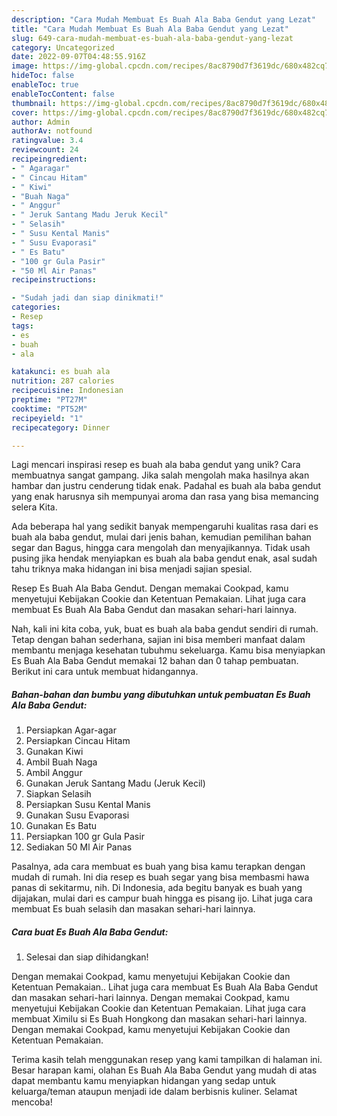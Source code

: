 ```yaml
---
description: "Cara Mudah Membuat Es Buah Ala Baba Gendut yang Lezat"
title: "Cara Mudah Membuat Es Buah Ala Baba Gendut yang Lezat"
slug: 649-cara-mudah-membuat-es-buah-ala-baba-gendut-yang-lezat
category: Uncategorized
date: 2022-09-07T04:48:55.916Z
image: https://img-global.cpcdn.com/recipes/8ac8790d7f3619dc/680x482cq70/es-buah-ala-baba-gendut-foto-resep-utama.jpg
hideToc: false
enableToc: true
enableTocContent: false
thumbnail: https://img-global.cpcdn.com/recipes/8ac8790d7f3619dc/680x482cq70/es-buah-ala-baba-gendut-foto-resep-utama.jpg
cover: https://img-global.cpcdn.com/recipes/8ac8790d7f3619dc/680x482cq70/es-buah-ala-baba-gendut-foto-resep-utama.jpg
author: Admin
authorAv: notfound
ratingvalue: 3.4
reviewcount: 24
recipeingredient:
- " Agaragar"
- " Cincau Hitam"
- " Kiwi"
- "Buah Naga"
- " Anggur"
- " Jeruk Santang Madu Jeruk Kecil"
- " Selasih"
- " Susu Kental Manis"
- " Susu Evaporasi"
- " Es Batu"
- "100 gr Gula Pasir"
- "50 Ml Air Panas"
recipeinstructions:

- "Sudah jadi dan siap dinikmati!"
categories:
- Resep
tags:
- es
- buah
- ala

katakunci: es buah ala 
nutrition: 287 calories
recipecuisine: Indonesian
preptime: "PT27M"
cooktime: "PT52M"
recipeyield: "1"
recipecategory: Dinner

---
```





Lagi mencari inspirasi resep es buah ala baba gendut yang unik? Cara membuatnya sangat gampang. Jika salah mengolah maka hasilnya akan hambar dan justru cenderung tidak enak. Padahal es buah ala baba gendut yang enak harusnya sih mempunyai aroma dan rasa yang bisa memancing selera Kita.





Ada beberapa hal yang sedikit banyak mempengaruhi kualitas rasa dari es buah ala baba gendut, mulai dari jenis bahan, kemudian pemilihan bahan segar dan Bagus, hingga cara mengolah dan menyajikannya. Tidak usah pusing jika hendak menyiapkan es buah ala baba gendut enak,      asal sudah tahu triknya maka hidangan ini bisa menjadi sajian spesial.














Resep Es Buah Ala Baba Gendut. Dengan memakai Cookpad, kamu menyetujui Kebijakan Cookie dan Ketentuan Pemakaian. Lihat juga cara membuat Es Buah Ala Baba Gendut dan masakan sehari-hari lainnya.






Nah, kali ini kita coba, yuk, buat es buah ala baba gendut sendiri di rumah. Tetap dengan bahan sederhana, sajian ini bisa memberi manfaat dalam membantu menjaga kesehatan tubuhmu sekeluarga. Kamu bisa menyiapkan Es Buah Ala Baba Gendut memakai 12 bahan dan 0 tahap pembuatan. Berikut ini cara untuk membuat hidangannya.

<!--inarticleads1-->

##### Bahan-bahan dan bumbu yang dibutuhkan untuk pembuatan Es Buah Ala Baba Gendut:

1. Persiapkan  Agar-agar
1. Persiapkan  Cincau Hitam
1. Gunakan  Kiwi
1. Ambil Buah Naga
1. Ambil  Anggur
1. Gunakan  Jeruk Santang Madu (Jeruk Kecil)
1. Siapkan  Selasih
1. Persiapkan  Susu Kental Manis
1. Gunakan  Susu Evaporasi
1. Gunakan  Es Batu
1. Persiapkan 100 gr Gula Pasir
1. Sediakan 50 Ml Air Panas


Pasalnya, ada cara membuat es buah yang bisa kamu terapkan dengan mudah di rumah. Ini dia resep es buah segar yang bisa membasmi hawa panas di sekitarmu, nih. Di Indonesia, ada begitu banyak es buah yang dijajakan, mulai dari es campur buah hingga es pisang ijo. Lihat juga cara membuat Es buah selasih dan masakan sehari-hari lainnya. 

<!--inarticleads2-->

##### Cara buat Es Buah Ala Baba Gendut:


1. Selesai dan siap dihidangkan!

Dengan memakai Cookpad, kamu menyetujui Kebijakan Cookie dan Ketentuan Pemakaian.. Lihat juga cara membuat Es Buah Ala Baba Gendut dan masakan sehari-hari lainnya. Dengan memakai Cookpad, kamu menyetujui Kebijakan Cookie dan Ketentuan Pemakaian. Lihat juga cara membuat Ximilu si Es Buah Hongkong dan masakan sehari-hari lainnya. Dengan memakai Cookpad, kamu menyetujui Kebijakan Cookie dan Ketentuan Pemakaian. 

Terima kasih telah menggunakan resep yang kami tampilkan di halaman ini. Besar harapan kami, olahan Es Buah Ala Baba Gendut yang mudah di atas dapat membantu kamu menyiapkan hidangan yang sedap untuk keluarga/teman ataupun menjadi ide dalam berbisnis kuliner. Selamat mencoba!
